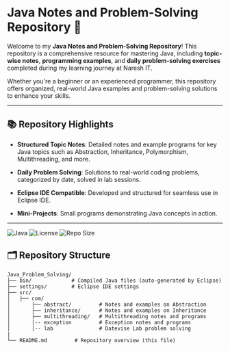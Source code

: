 # Java Notes and Problem-Solving Repository 🚀

Welcome to my **Java Notes and Problem-Solving Repository**! 
This repository is a comprehensive resource for mastering Java, 
including **topic-wise notes**, **programming examples**, and **daily problem-solving exercises** 
completed during my learning journey at Naresh IT.

Whether you're a beginner or an experienced programmer, 
this repository offers organized, real-world Java examples and problem-solving solutions to enhance your skills.

---

## 📚 Repository Highlights
- **Structured Topic Notes**: 
Detailed notes and example programs for key Java topics such as 
Abstraction, Inheritance, Polymorphism, Multithreading, and more.

- **Daily Problem Solving**: 
Solutions to real-world coding problems, categorized by date, solved in lab sessions.

- **Eclipse IDE Compatible**: 
Developed and structured for seamless use in Eclipse IDE.

- **Mini-Projects**: 
Small programs demonstrating Java concepts in action.

---

![Java](https://img.shields.io/badge/Java-100%25-brightgreen)
![License](https://img.shields.io/badge/license-MIT-blue)
![Repo Size](https://img.shields.io/github/repo-size/username/repository-name)


## 🗂️ Repository Structure

```plaintext
Java_Problem_Solving/
├── bin/             # Compiled Java files (auto-generated by Eclipse)
├── settings/        # Eclipse IDE settings
├── src/
│   ├── com/
│       ├── abstract/         # Notes and examples on Abstraction
│       ├── inheritance/      # Notes and examples on Inheritance
│       ├── multithreading/   # Multithreading notes and programs
│       |-- exception         # Exception notes and programs 
│       |-- lab               # Datevise Lab problem solving   
|
└── README.md         # Repository overview (this file)
